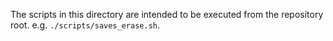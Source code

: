 The scripts in this directory are intended to be executed from the repository root. e.g. `./scripts/saves_erase.sh`.